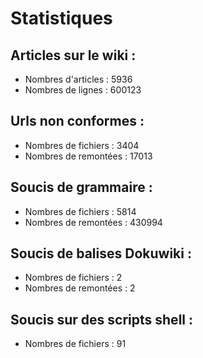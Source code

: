 # Statistiques

## Articles sur le wiki :

  * Nombres d'articles : 5936
  * Nombres de lignes : 600123

## Urls non conformes :

  * Nombres de fichiers : 3404
  * Nombres de remontées : 17013

## Soucis de grammaire :

  * Nombres de fichiers : 5814
  * Nombres de remontées : 430994

## Soucis de balises Dokuwiki :

  * Nombres de fichiers : 2
  * Nombres de remontées : 2

## Soucis sur des scripts shell :

  * Nombres de fichiers : 91
